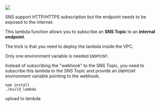 ![](http://joseoncode.com.s3.amazonaws.com/github/sns-subscribe-internal.png)

SNS support HTTP/HTTPS subscription but the endpoint needs to be exposed to the internet.

This lambda function allows you to subscribe an **SNS Topic** to an **internal endpoint**.

The trick is that you need to deploy the lambda inside the VPC.

Only one environment variable is needed `ENDPOINT`.

Instead of subscribing the "webhook" to the SNS Topic, you need to subscribe this lambda to the SNS Topic and provide an `ENDPOINT` environment variable pointing to the webhook.


```
npm install
./build_lambda
```

upload to lambda
